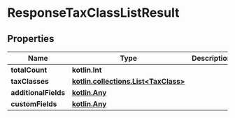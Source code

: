 
# ResponseTaxClassListResult

## Properties
| Name | Type | Description | Notes |
| ------------ | ------------- | ------------- | ------------- |
| **totalCount** | **kotlin.Int** |  |  [optional] |
| **taxClasses** | [**kotlin.collections.List&lt;TaxClass&gt;**](TaxClass.md) |  |  [optional] |
| **additionalFields** | [**kotlin.Any**](.md) |  |  [optional] |
| **customFields** | [**kotlin.Any**](.md) |  |  [optional] |



